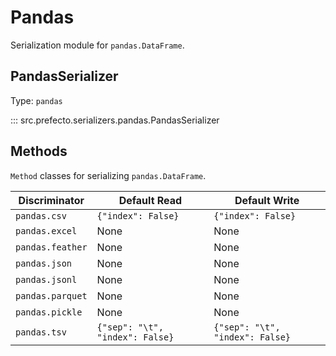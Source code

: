 # Pandas

Serialization module for `pandas.DataFrame`.

## PandasSerializer

Type: `pandas`

::: src.prefecto.serializers.pandas.PandasSerializer

## Methods

`Method` classes for serializing `pandas.DataFrame`.

| Discriminator | Default Read | Default Write |
| --- | --- | --- |
| `pandas.csv` | `{"index": False}` | `{"index": False}` |
| `pandas.excel` | None | None |
| `pandas.feather` | None | None |
| `pandas.json` | None | None |
| `pandas.jsonl` | None | None |
| `pandas.parquet` | None | None |
| `pandas.pickle` | None | None |
| `pandas.tsv` | `{"sep": "\t", "index": False}` | `{"sep": "\t", "index": False}` |
